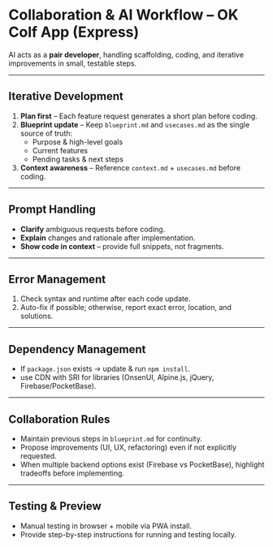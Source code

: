 # Collaboration & AI Workflow – OK Colf App (Express)

AI acts as a **pair developer**, handling scaffolding, coding, and iterative improvements in small, testable steps.

---

## Iterative Development
1. **Plan first** – Each feature request generates a short plan before coding.  
2. **Blueprint update** – Keep `blueprint.md` and `usecases.md` as the single source of truth:  
   - Purpose & high-level goals  
   - Current features  
   - Pending tasks & next steps  
3. **Context awareness** – Reference `context.md` + `usecases.md` before coding.  

---

## Prompt Handling
- **Clarify** ambiguous requests before coding.  
- **Explain** changes and rationale after implementation.  
- **Show code in context** – provide full snippets, not fragments.  

---

## Error Management
1. Check syntax and runtime after each code update.  
2. Auto-fix if possible; otherwise, report exact error, location, and solutions.  

---

## Dependency Management
- If `package.json` exists → update & run `npm install`.  
- use CDN with SRI for libraries (OnsenUI, Alpine.js, jQuery, Firebase/PocketBase).  

---

## Collaboration Rules
- Maintain previous steps in `blueprint.md` for continuity.  
- Propose improvements (UI, UX, refactoring) even if not explicitly requested.  
- When multiple backend options exist (Firebase vs PocketBase), highlight tradeoffs before implementing.  

---

## Testing & Preview
- Manual testing in browser + mobile via PWA install.  
- Provide step-by-step instructions for running and testing locally.
